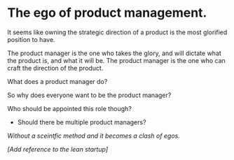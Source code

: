# The ego of product management.

It seems like owning the strategic direction of a product is the most glorified position to have.

The product manager is the one who takes the glory, and will dictate what the product is, and what it will be. The product manager is the one who can craft the direction of the product.

What does a product manager do?

So why does everyone want to be the product manager?

Who should be appointed this role though?

- Should there be multiple product managers?

*Without a sceintfic method and it becomes a clash of egos.*

*[Add reference to the lean startup]*
